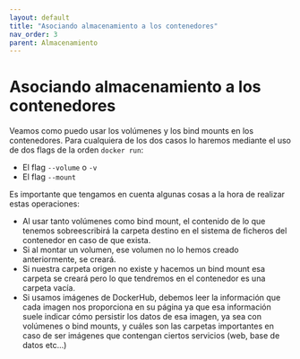 ```yaml
---
layout: default
title: "Asociando almacenamiento a los contenedores"
nav_order: 3
parent: Almacenamiento
---
```


# Asociando almacenamiento a los contenedores

Veamos como puedo usar los volúmenes y los bind mounts en los contenedores. Para cualquiera de los dos casos lo haremos mediante el uso de dos flags de la orden `docker run`:

* El flag `--volume` o `-v`
* El flag `--mount`

Es importante que tengamos en cuenta algunas cosas a la hora de realizar estas operaciones:

* Al usar tanto volúmenes como bind mount, el contenido de lo que tenemos sobreescribirá la carpeta destino en el sistema de ficheros del contenedor en caso de que exista.
* Si al montar un volumen, ese volumen no lo hemos creado anteriormente, se creará.
* Si nuestra carpeta origen no existe y hacemos un bind mount esa carpeta se creará pero lo que tendremos en el contenedor es una carpeta vacía. 
* Si usamos imágenes de DockerHub, debemos leer la información que cada imagen nos proporciona en su página ya que esa información suele indicar cómo persistir los datos de esa imagen, ya sea con volúmenes o bind mounts, y cuáles son las carpetas importantes en caso de ser imágenes que contengan ciertos servicios (web, base de datos etc...)